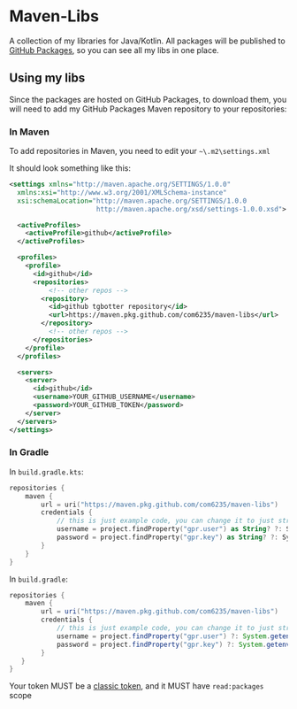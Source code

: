 # Maven-Libs

A collection of my libraries for Java/Kotlin.
All packages will be published to [GitHub Packages](https://docs.github.com/ru/packages/working-with-a-github-packages-registry/working-with-the-apache-maven-registry#authenticating-with-a-personal-access-token),
so you can see all my libs in one place.

## Using my libs

Since the packages are hosted on GitHub Packages, to download them,
you will need to add my GitHub Packages Maven repository to your repositories:

### In Maven
To add repositories in Maven, you need to edit your `~\.m2\settings.xml`

It should look something like this:
```xml
<settings xmlns="http://maven.apache.org/SETTINGS/1.0.0"
  xmlns:xsi="http://www.w3.org/2001/XMLSchema-instance"
  xsi:schemaLocation="http://maven.apache.org/SETTINGS/1.0.0
                      http://maven.apache.org/xsd/settings-1.0.0.xsd">

  <activeProfiles>
    <activeProfile>github</activeProfile>
  </activeProfiles>

  <profiles>
    <profile>
      <id>github</id>
      <repositories>
          <!-- other repos -->
        <repository>
          <id>github tgbotter repository</id>
          <url>https://maven.pkg.github.com/com6235/maven-libs</url>
        </repository>
          <!-- other repos -->
      </repositories>
    </profile>
  </profiles>

  <servers>
    <server>
      <id>github</id>
      <username>YOUR_GITHUB_USERNAME</username>
      <password>YOUR_GITHUB_TOKEN</password>
    </server>
  </servers>
</settings>
```

### In Gradle

In `build.gradle.kts`:
```kotlin
repositories {
    maven {
        url = uri("https://maven.pkg.github.com/com6235/maven-libs")
        credentials {
            // this is just example code, you can change it to just strings if you are not going to publish your code
            username = project.findProperty("gpr.user") as String? ?: System.getenv("USERNAME") // your GitHub username
            password = project.findProperty("gpr.key") as String? ?: System.getenv("TOKEN") // your GitHub token
        }
    }
}
```

In `build.gradle`:
```groovy
repositories {
    maven {
        url = uri("https://maven.pkg.github.com/com6235/maven-libs")
        credentials {
            // this is just example code, you can change it to just strings if you are not going to publish your code
            username = project.findProperty("gpr.user") ?: System.getenv("USERNAME") // your GitHub username
            password = project.findProperty("gpr.key") ?: System.getenv("TOKEN") // your GitHub token
        }
   }
}
```
Your token MUST be a [classic token](https://github.com/settings/tokens), and it MUST have `read:packages` scope
